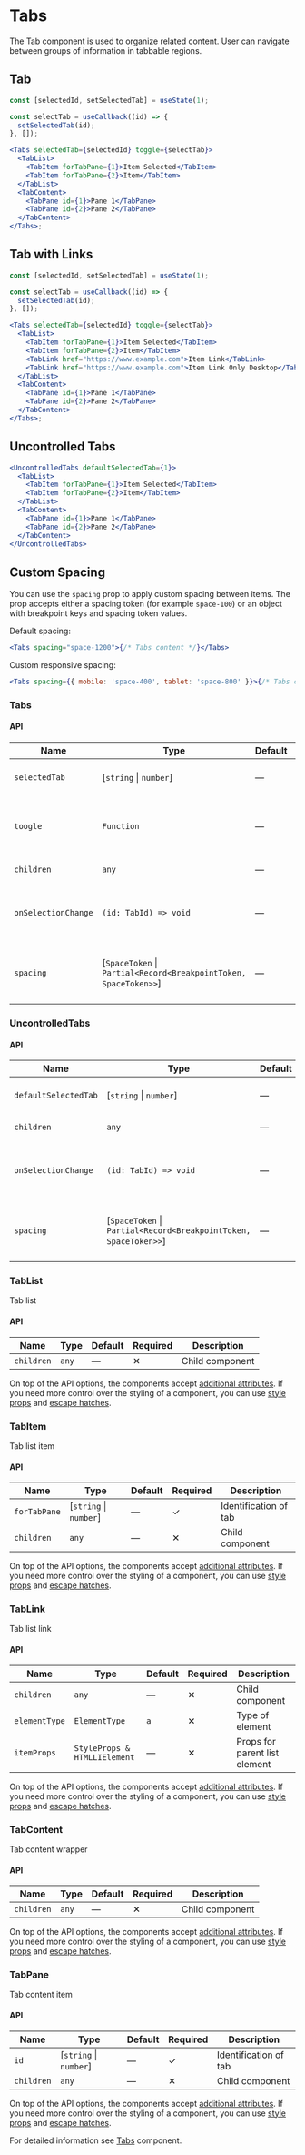 # Tabs

The Tab component is used to organize related content. User can navigate between
groups of information in tabbable regions.

## Tab

```jsx
const [selectedId, setSelectedTab] = useState(1);

const selectTab = useCallback((id) => {
  setSelectedTab(id);
}, []);

<Tabs selectedTab={selectedId} toggle={selectTab}>
  <TabList>
    <TabItem forTabPane={1}>Item Selected</TabItem>
    <TabItem forTabPane={2}>Item</TabItem>
  </TabList>
  <TabContent>
    <TabPane id={1}>Pane 1</TabPane>
    <TabPane id={2}>Pane 2</TabPane>
  </TabContent>
</Tabs>;
```

## Tab with Links

```jsx
const [selectedId, setSelectedTab] = useState(1);

const selectTab = useCallback((id) => {
  setSelectedTab(id);
}, []);

<Tabs selectedTab={selectedId} toggle={selectTab}>
  <TabList>
    <TabItem forTabPane={1}>Item Selected</TabItem>
    <TabItem forTabPane={2}>Item</TabItem>
    <TabLink href="https://www.example.com">Item Link</TabLink>
    <TabLink href="https://www.example.com">Item Link Only Desktop</TabLink>
  </TabList>
  <TabContent>
    <TabPane id={1}>Pane 1</TabPane>
    <TabPane id={2}>Pane 2</TabPane>
  </TabContent>
</Tabs>;
```

## Uncontrolled Tabs

```jsx
<UncontrolledTabs defaultSelectedTab={1}>
  <TabList>
    <TabItem forTabPane={1}>Item Selected</TabItem>
    <TabItem forTabPane={2}>Item</TabItem>
  </TabList>
  <TabContent>
    <TabPane id={1}>Pane 1</TabPane>
    <TabPane id={2}>Pane 2</TabPane>
  </TabContent>
</UncontrolledTabs>
```

## Custom Spacing

You can use the `spacing` prop to apply custom spacing between items. The prop
accepts either a spacing token (for example `space-100`) or an object with breakpoint keys and spacing token values.

Default spacing:

```jsx
<Tabs spacing="space-1200">{/* Tabs content */}</Tabs>
```

Custom responsive spacing:

```jsx
<Tabs spacing={{ mobile: 'space-400', tablet: 'space-800' }}>{/* Tabs content */}</Tabs>
```

### Tabs

#### API

| Name                | Type                                                              | Default | Required | Description                                           |
| ------------------- | ----------------------------------------------------------------- | ------- | -------- | ----------------------------------------------------- |
| `selectedTab`       | \[`string` \| `number`]                                           | —       | ✓        | Identification of the selected tab                    |
| `toogle`            | `Function`                                                        | —       | ✓        | Toggle function which accept tab ID as input          |
| `children`          | `any`                                                             | —       | ✕        | Child component                                       |
| `onSelectionChange` | `(id: TabId) => void`                                             | —       | ✕        | When the state of the selected panel changes          |
| `spacing`           | \[`SpaceToken` \| `Partial<Record<BreakpointToken, SpaceToken>>`] | —       | ✕        | Apply [custom spacing](#custom-spacing) between items |

### UncontrolledTabs

#### API

| Name                 | Type                                                              | Default | Required | Description                                           |
| -------------------- | ----------------------------------------------------------------- | ------- | -------- | ----------------------------------------------------- |
| `defaultSelectedTab` | \[`string` \| `number`]                                           | —       | ✓        | Identification of default selected tab                |
| `children`           | `any`                                                             | —       | ✕        | Child component                                       |
| `onSelectionChange`  | `(id: TabId) => void`                                             | —       | ✕        | When the state of the selected panel changes          |
| `spacing`            | \[`SpaceToken` \| `Partial<Record<BreakpointToken, SpaceToken>>`] | —       | ✕        | Apply [custom spacing](#custom-spacing) between items |

### TabList

Tab list

#### API

| Name       | Type  | Default | Required | Description     |
| ---------- | ----- | ------- | -------- | --------------- |
| `children` | `any` | —       | ✕        | Child component |

On top of the API options, the components accept [additional attributes][readme-additional-attributes].
If you need more control over the styling of a component, you can use [style props][readme-style-props]
and [escape hatches][readme-escape-hatches].

### TabItem

Tab list item

#### API

| Name         | Type                    | Default | Required | Description           |
| ------------ | ----------------------- | ------- | -------- | --------------------- |
| `forTabPane` | \[`string` \| `number`] | —       | ✓        | Identification of tab |
| `children`   | `any`                   | —       | ✕        | Child component       |

On top of the API options, the components accept [additional attributes][readme-additional-attributes].
If you need more control over the styling of a component, you can use [style props][readme-style-props]
and [escape hatches][readme-escape-hatches].

### TabLink

Tab list link

#### API

| Name          | Type                         | Default | Required | Description                   |
| ------------- | ---------------------------- | ------- | -------- | ----------------------------- |
| `children`    | `any`                        | —       | ✕        | Child component               |
| `elementType` | `ElementType`                | `a`     | ✕        | Type of element               |
| `itemProps`   | `StyleProps & HTMLLIElement` | —       | ✕        | Props for parent list element |

On top of the API options, the components accept [additional attributes][readme-additional-attributes].
If you need more control over the styling of a component, you can use [style props][readme-style-props]
and [escape hatches][readme-escape-hatches].

### TabContent

Tab content wrapper

#### API

| Name       | Type  | Default | Required | Description     |
| ---------- | ----- | ------- | -------- | --------------- |
| `children` | `any` | —       | ✕        | Child component |

On top of the API options, the components accept [additional attributes][readme-additional-attributes].
If you need more control over the styling of a component, you can use [style props][readme-style-props]
and [escape hatches][readme-escape-hatches].

### TabPane

Tab content item

#### API

| Name       | Type                    | Default | Required | Description           |
| ---------- | ----------------------- | ------- | -------- | --------------------- |
| `id`       | \[`string` \| `number`] | —       | ✓        | Identification of tab |
| `children` | `any`                   | —       | ✕        | Child component       |

On top of the API options, the components accept [additional attributes][readme-additional-attributes].
If you need more control over the styling of a component, you can use [style props][readme-style-props]
and [escape hatches][readme-escape-hatches].

For detailed information see [Tabs](https://github.com/lmc-eu/spirit-design-system/blob/main/packages/web/src/scss/components/Tabs/README.md) component.

[readme-additional-attributes]: https://github.com/lmc-eu/spirit-design-system/blob/main/packages/web-react/README.md#additional-attributes
[readme-escape-hatches]: https://github.com/lmc-eu/spirit-design-system/blob/main/packages/web-react/README.md#escape-hatches
[readme-style-props]: https://github.com/lmc-eu/spirit-design-system/blob/main/packages/web-react/README.md#style-props
